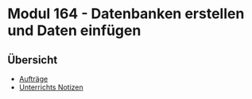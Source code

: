# Modul 164 - Datenbanken erstellen und Daten einfügen

## Übersicht

- [Aufträge](Auftr%C3%A4ge/)
- [Unterrichts Notizen](Unterrichts%20Notizen/)

